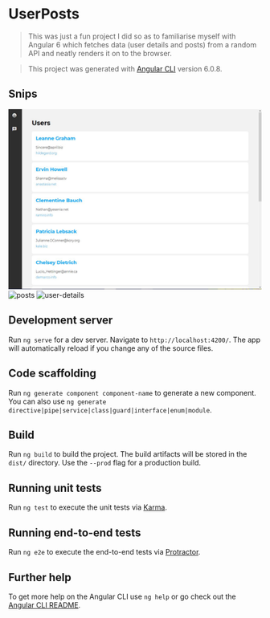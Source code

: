 # UserPosts

> This was just a fun project I did so as to familiarise myself with Angular 6 which fetches data (user details and posts) from a random API and neatly renders it on to the browser.

> This project was generated with [Angular CLI](https://github.com/angular/angular-cli) version 6.0.8.

## Snips

![users](https://github.com/jamesgeorge007/user-posts/blob/master/src/assets/users.JPG)
![posts](https://github.com/jamesgeorge007/user-posts/tree/master/src/assets/posts.JPG) 
![user-details](https://github.com/jamesgeorge007/user-posts/tree/master/src/assets/user_details.JPG)

## Development server

Run `ng serve` for a dev server. Navigate to `http://localhost:4200/`. The app will automatically reload if you change any of the source files.

## Code scaffolding

Run `ng generate component component-name` to generate a new component. You can also use `ng generate directive|pipe|service|class|guard|interface|enum|module`.

## Build

Run `ng build` to build the project. The build artifacts will be stored in the `dist/` directory. Use the `--prod` flag for a production build.

## Running unit tests

Run `ng test` to execute the unit tests via [Karma](https://karma-runner.github.io).

## Running end-to-end tests

Run `ng e2e` to execute the end-to-end tests via [Protractor](http://www.protractortest.org/).

## Further help

To get more help on the Angular CLI use `ng help` or go check out the [Angular CLI README](https://github.com/angular/angular-cli/blob/master/README.md).
